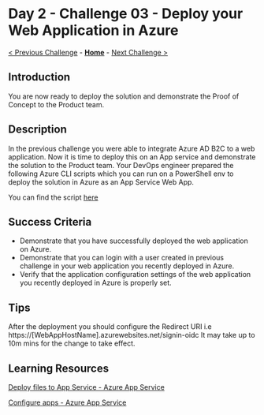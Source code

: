 # Day 2 - Challenge 03 - Deploy your Web Application in Azure

 [< Previous Challenge](./Challenge_D2_02.md) - **[Home](../README.md)** - [Next Challenge >](./Challenge_D2_04.md)

## Introduction

You are now ready to deploy the solution and demonstrate the Proof of Concept to the Product team.

## Description

In the previous challenge you were able to integrate Azure AD B2C to a web application. Now it is time to deploy this on an App service and demonstrate the solution to the Product team. Your DevOps engineer prepared the following Azure CLI scripts which you can run on a PowerShell env to deploy the solution in Azure as an App Service Web App.

You can find the script [here](./Resources/Challenge_D2_03/DeployAppScriptB2C.azcli)

## Success Criteria

- Demonstrate that you have successfully deployed the web application on Azure.
- Demonstrate that you can login with a user created in previous challenge in your web application you recently deployed in Azure.
- Verify that the application configuration settings of the web application you recently deployed in Azure is properly set.

## Tips

After the deployment you should configure the Redirect URI i.e https://[WebAppHostName].azurewebsites.net/signin-oidc
It may take up to 10m mins for the change to take effect.

## Learning Resources

[Deploy files to App Service - Azure App Service](https://docs.microsoft.com/en-us/azure/app-service/deploy-zip?tabs=cli#deploy-a-zip-package)

[Configure apps - Azure App Service](https://docs.microsoft.com/en-us/azure/app-service/configure-common?tabs=portal)
